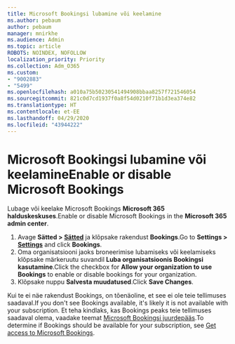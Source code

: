 ```yaml
---
title: Microsoft Bookingsi lubamine või keelamine
ms.author: pebaum
author: pebaum
manager: mnirkhe
ms.audience: Admin
ms.topic: article
ROBOTS: NOINDEX, NOFOLLOW
localization_priority: Priority
ms.collection: Adm_O365
ms.custom:
- "9002883"
- "5499"
ms.openlocfilehash: a010a75b50230541494908bbaa8257f721546054
ms.sourcegitcommit: 821c0d7cd1937f0a8f54d0210f71b1d3ea374e82
ms.translationtype: HT
ms.contentlocale: et-EE
ms.lasthandoff: 04/29/2020
ms.locfileid: "43944222"
---
```

# <a name="enable-or-disable-microsoft-bookings"></a><span data-ttu-id="6be34-102">Microsoft Bookingsi lubamine või keelamine</span><span class="sxs-lookup"><span data-stu-id="6be34-102">Enable or disable Microsoft Bookings</span></span>

<span data-ttu-id="6be34-103">Lubage või keelake Microsoft Bookings **Microsoft 365 halduskeskuses**.</span><span class="sxs-lookup"><span data-stu-id="6be34-103">Enable or disable Microsoft Bookings in the **Microsoft 365 admin center**.</span></span>

1. <span data-ttu-id="6be34-104">Avage **Sätted > [Sätted](https://admin.microsoft.com/Adminportal/Home?source=applauncher#/Settings/Services)** ja klõpsake rakendust **Bookings**.</span><span class="sxs-lookup"><span data-stu-id="6be34-104">Go to **Settings > [Settings](https://admin.microsoft.com/Adminportal/Home?source=applauncher#/Settings/Services)** and click **Bookings**.</span></span>
2. <span data-ttu-id="6be34-105">Oma organisatsiooni jaoks broneerimise lubamiseks või keelamiseks klõpsake märkeruutu suvandil **Luba organisatsioonis Bookingsi kasutamine**.</span><span class="sxs-lookup"><span data-stu-id="6be34-105">Click the checkbox for **Allow your organization to use Bookings** to enable or disable bookings for your organization.</span></span>
3. <span data-ttu-id="6be34-106">Klõpsake nuppu **Salvesta muudatused**.</span><span class="sxs-lookup"><span data-stu-id="6be34-106">Click **Save Changes**.</span></span>

<span data-ttu-id="6be34-107">Kui te ei näe rakendust Bookings, on tõenäoline, et see ei ole teie tellimuses saadaval.</span><span class="sxs-lookup"><span data-stu-id="6be34-107">If you don't see Bookings available, it's likely it is not available with your subscription.</span></span> <span data-ttu-id="6be34-108">Et teha kindlaks, kas Bookings peaks teie tellimuses saadaval olema, vaadake teemat [Microsoft Bookingsi juurdepääs](https://support.microsoft.com/et-EE/office/get-access-to-microsoft-bookings-5382dc07-aaa5-45c9-8767-502333b214ce).</span><span class="sxs-lookup"><span data-stu-id="6be34-108">To determine if Bookings should be available for your subscription, see [Get access to Microsoft Bookings](https://support.microsoft.com/et-EE/office/get-access-to-microsoft-bookings-5382dc07-aaa5-45c9-8767-502333b214ce).</span></span>
